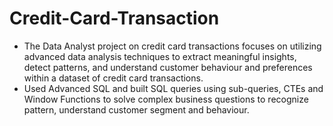 # Credit-Card-Transaction
* The Data Analyst project on credit card transactions focuses on utilizing advanced data analysis techniques to 
extract meaningful insights, detect patterns, and understand customer behaviour and preferences within a dataset 
of credit card transactions.  
* Used Advanced SQL and built SQL queries using sub-queries, CTEs and Window Functions to solve complex 
business questions to recognize pattern, understand customer segment and behaviour.
